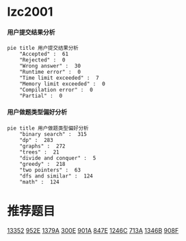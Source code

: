 # lzc2001

<!-- tabs:start -->



#### **用户提交结果分析**

```mermaid
pie title 用户提交结果分析
    "Accepted" :  61
    "Rejected" :  0
    "Wrong answer" :  30
    "Runtime error" :  0
    "Time limit exceeded" :  7
    "Memory limit exceeded" :  0
    "Compilation error" :  0
    "Partial" :  0
```

#### **用户做题类型偏好分析**

```mermaid
pie title 用户做题类型偏好分析
    "binary search" :  315
    "dp" :  283
    "graphs" :  272
    "trees" :  21
    "divide and conquer" :  5
    "greedy" :  218
    "two pointers" :  63
    "dfs and similar" :  124
    "math" :  124
```



<!-- tabs:end -->
# 推荐题目
[13352](https://codeforces.com/contest/1335/problem/2)
[952E](https://codeforces.com/contest/952/problem/E)
[1379A](https://codeforces.com/contest/1379/problem/A)
[300E](https://codeforces.com/contest/300/problem/E)
[901A](https://codeforces.com/contest/901/problem/A)
[847E](https://codeforces.com/contest/847/problem/E)
[1246C](https://codeforces.com/contest/1246/problem/C)
[713A](https://codeforces.com/contest/713/problem/A)
[1346B](https://codeforces.com/contest/1346/problem/B)
[908F](https://codeforces.com/contest/908/problem/F)
